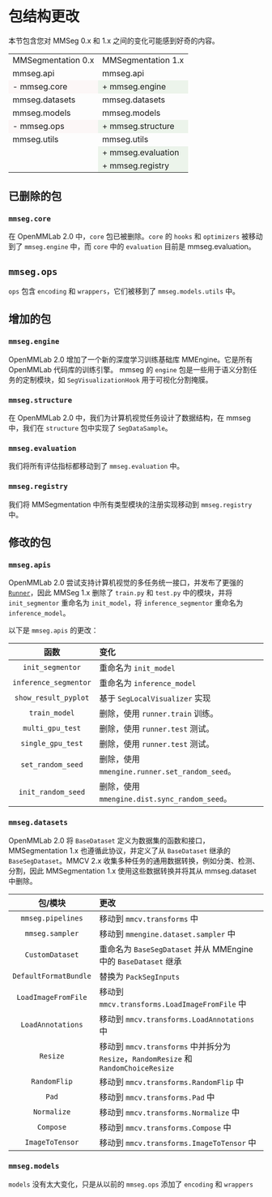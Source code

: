 # 包结构更改

本节包含您对 MMSeg 0.x 和 1.x 之间的变化可能感到好奇的内容。

<table>
<tr>
<td>MMSegmentation 0.x</td>
<td>MMSegmentation 1.x</td>
</tr>
<tr>
<td>mmseg.api</td>
<td>mmseg.api</td>
</tr>
<tr>
<td bgcolor=#fcf7f7>- mmseg.core</td>
<td bgcolor=#ecf4eb>+ mmseg.engine</td>
</tr>
<tr>
<td>mmseg.datasets</td>
<td>mmseg.datasets</td>
</tr>
<tr>
<td>mmseg.models</td>
<td>mmseg.models</td>
</tr>
<tr>
<td bgcolor=#fcf7f7>- mmseg.ops</td>
<td bgcolor=#ecf4eb>+ mmseg.structure</td>
</tr>
<tr>
<td>mmseg.utils</td>
<td>mmseg.utils</td>
</tr>
<tr>
<td></td>
<td bgcolor=#ecf4eb>+ mmseg.evaluation</td>
</tr>
<tr>
<td></td>
<td bgcolor=#ecf4eb>+ mmseg.registry</td>
<tr>
</table>

## 已删除的包

### `mmseg.core`

在 OpenMMLab 2.0 中，`core` 包已被删除。`core` 的 `hooks` 和 `optimizers` 被移动到了 `mmseg.engine` 中，而 `core` 中的 `evaluation` 目前是 mmseg.evaluation。

## `mmseg.ops`

`ops` 包含 `encoding` 和 `wrappers`，它们被移到了 `mmseg.models.utils` 中。

## 增加的包

### `mmseg.engine`

OpenMMLab 2.0 增加了一个新的深度学习训练基础库 MMEngine。它是所有 OpenMMLab 代码库的训练引擎。
mmseg 的 `engine` 包是一些用于语义分割任务的定制模块，如 `SegVisualizationHook` 用于可视化分割掩膜。

### `mmseg.structure`

在 OpenMMLab 2.0 中，我们为计算机视觉任务设计了数据结构，在 mmseg 中，我们在 `structure` 包中实现了 `SegDataSample`。

### `mmseg.evaluation`

我们将所有评估指标都移动到了 `mmseg.evaluation` 中。

### `mmseg.registry`

我们将 MMSegmentation 中所有类型模块的注册实现移动到 `mmseg.registry` 中。

## 修改的包

### `mmseg.apis`

OpenMMLab 2.0 尝试支持计算机视觉的多任务统一接口，并发布了更强的 [`Runner`](https://github.com/open-mmlab/mmengine/blob/main/docs/zh_cn/design/runner.md)，因此 MMSeg 1.x 删除了 `train.py` 和 `test.py` 中的模块，并将 `init_segmentor` 重命名为 `init_model`，将 `inference_segmentor` 重命名为 `inference_model`。

以下是 `mmseg.apis` 的更改：

|         函数          | 变化                                           |
| :-------------------: | :--------------------------------------------- |
|   `init_segmentor`    | 重命名为 `init_model`                          |
| `inference_segmentor` | 重命名为 `inference_model`                     |
| `show_result_pyplot`  | 基于 `SegLocalVisualizer` 实现                 |
|     `train_model`     | 删除，使用 `runner.train` 训练。               |
|   `multi_gpu_test`    | 删除，使用 `runner.test` 测试。                |
|   `single_gpu_test`   | 删除，使用 `runner.test` 测试。                |
|   `set_random_seed`   | 删除，使用 `mmengine.runner.set_random_seed`。 |
|  `init_random_seed`   | 删除，使用 `mmengine.dist.sync_random_seed`。  |

### `mmseg.datasets`

OpenMMLab 2.0 将 `BaseDataset` 定义为数据集的函数和接口，MMSegmentation 1.x 也遵循此协议，并定义了从 `BaseDataset` 继承的 `BaseSegDataset`。MMCV 2.x 收集多种任务的通用数据转换，例如分类、检测、分割，因此 MMSegmentation 1.x 使用这些数据转换并将其从 mmseg.dataset 中删除。

|        包/模块        | 更改                                                                                 |
| :-------------------: | :----------------------------------------------------------------------------------- |
|   `mmseg.pipelines`   | 移动到 `mmcv.transforms` 中                                                          |
|    `mmseg.sampler`    | 移动到 `mmengine.dataset.sampler` 中                                                 |
|    `CustomDataset`    | 重命名为 `BaseSegDataset` 并从 MMEngine 中的 `BaseDataset` 继承                      |
| `DefaultFormatBundle` | 替换为 `PackSegInputs`                                                               |
|  `LoadImageFromFile`  | 移动到 `mmcv.transforms.LoadImageFromFile` 中                                        |
|   `LoadAnnotations`   | 移动到 `mmcv.transforms.LoadAnnotations` 中                                          |
|       `Resize`        | 移动到 `mmcv.transforms` 中并拆分为 `Resize`，`RandomResize` 和 `RandomChoiceResize` |
|     `RandomFlip`      | 移动到 `mmcv.transforms.RandomFlip` 中                                               |
|         `Pad`         | 移动到 `mmcv.transforms.Pad` 中                                                      |
|      `Normalize`      | 移动到 `mmcv.transforms.Normalize` 中                                                |
|       `Compose`       | 移动到 `mmcv.transforms.Compose` 中                                                  |
|    `ImageToTensor`    | 移动到 `mmcv.transforms.ImageToTensor` 中                                            |

### `mmseg.models`

`models` 没有太大变化，只是从以前的 `mmseg.ops` 添加了 `encoding` 和 `wrappers`
